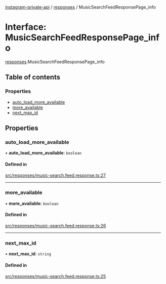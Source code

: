 [instagram-private-api](../../README.md) / [responses](../../modules/responses.md) / MusicSearchFeedResponsePage_info

# Interface: MusicSearchFeedResponsePage\_info

[responses](../../modules/responses.md).MusicSearchFeedResponsePage_info

## Table of contents

### Properties

- [auto\_load\_more\_available](MusicSearchFeedResponsePage_info.md#auto_load_more_available)
- [more\_available](MusicSearchFeedResponsePage_info.md#more_available)
- [next\_max\_id](MusicSearchFeedResponsePage_info.md#next_max_id)

## Properties

### auto\_load\_more\_available

• **auto\_load\_more\_available**: `boolean`

#### Defined in

[src/responses/music-search.feed.response.ts:27](https://github.com/Nerixyz/instagram-private-api/blob/4971f34/src/responses/music-search.feed.response.ts#L27)

___

### more\_available

• **more\_available**: `boolean`

#### Defined in

[src/responses/music-search.feed.response.ts:26](https://github.com/Nerixyz/instagram-private-api/blob/4971f34/src/responses/music-search.feed.response.ts#L26)

___

### next\_max\_id

• **next\_max\_id**: `string`

#### Defined in

[src/responses/music-search.feed.response.ts:25](https://github.com/Nerixyz/instagram-private-api/blob/4971f34/src/responses/music-search.feed.response.ts#L25)
